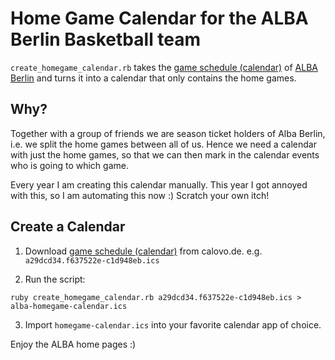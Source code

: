 # Home Game Calendar for the ALBA Berlin Basketball team

`create_homegame_calendar.rb` takes the [game schedule (calendar)](https://calovo.de/f/albaberlin/spielplan) of [ALBA Berlin](https://www.albaberlin.de/spielplan/) and turns it into a calendar that only contains the home games.

## Why?

Together with a group of friends we are season ticket holders of Alba Berlin, i.e. we split the home games between all of us. Hence we need a calendar with just the home games, so that we can then mark in the calendar events who is going to which game.

Every year I am creating this calendar manually. This year I got annoyed with this, so I am automating this now :) Scratch your own itch!

## Create a Calendar

1. Download [game schedule (calendar)](https://calovo.de/f/albaberlin/spielplan) from calovo.de.
e.g. `a29dcd34.f637522e-c1d948eb.ics`

2. Run the script:

```
ruby create_homegame_calendar.rb a29dcd34.f637522e-c1d948eb.ics > alba-homegame-calendar.ics
```

3. Import `homegame-calendar.ics` into your favorite calendar app of choice.

Enjoy the ALBA home pages :)
